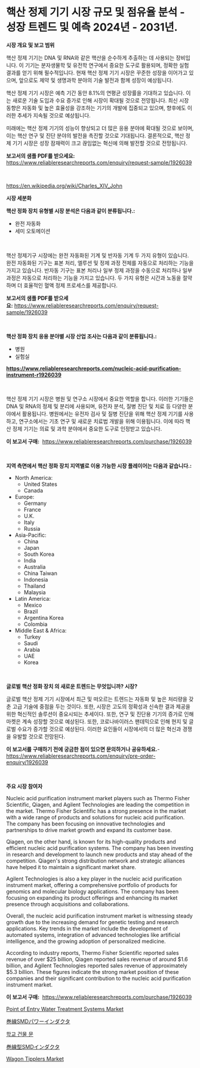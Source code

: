 <p><h1>핵산 정제 기기 시장 규모 및 점유율 분석 - 성장 트렌드 및 예측 2024년 - 2031년.</h1></p><p><strong>시장 개요 및 보고 범위</strong></p>
<p><p>핵산 정제 기기는 DNA 및 RNA와 같은 핵산을 순수하게 추출하는 데 사용되는 장비입니다. 이 기기는 분자생물학 및 유전학 연구에서 중요한 도구로 활용되며, 정확한 실험 결과를 얻기 위해 필수적입니다. 현재 핵산 정제 기기 시장은 꾸준한 성장을 이어가고 있으며, 앞으로도 제약 및 생명과학 분야의 기술 발전과 함께 성장이 예상됩니다. </p><p>핵산 정제 기기 시장은 예측 기간 동안 8.1%의 연평균 성장률을 기대하고 있습니다. 이는 새로운 기술 도입과 수요 증가로 인해 시장이 확대될 것으로 전망됩니다. 최신 시장 동향은 자동화 및 높은 효율성을 강조하는 기기의 개발에 집중되고 있으며, 향후에도 이러한 추세가 지속될 것으로 예상됩니다.</p><p>미래에는 핵산 정제 기기의 성능이 향상되고 더 많은 응용 분야에 확대될 것으로 보이며, 이는 핵산 연구 및 진단 분야의 발전을 촉진할 것으로 기대됩니다. 결론적으로, 핵산 정제 기기 시장은 성장 잠재력이 크고 끊임없는 혁신에 의해 발전할 것으로 전망됩니다.</p></p>
<p><strong>보고서의 샘플 PDF를 받으세요:</strong> <a href="https://www.reliableresearchreports.com/enquiry/request-sample/1926039">https://www.reliableresearchreports.com/enquiry/request-sample/1926039</a></p>
<p>&nbsp;</p>
<p><a href="https://en.wikipedia.org/wiki/Charles_XIV_John">https://en.wikipedia.org/wiki/Charles_XIV_John</a></p>
<p><strong>시장 세분화</strong></p>
<p><strong>핵산 정화 장치 유형별 시장 분석은 다음과 같이 분류됩니다.:</strong></p>
<p><ul><li>완전 자동화</li><li>세미 오토메이션</li></ul></p>
<p>&nbsp;</p>
<p><p>핵산 정제기구 시장에는 완전 자동화된 기계 및 반자동 기계 두 가지 유형이 있습니다. 완전 자동화된 기구는 표본 처리, 엘루션 및 정제 과정 전체를 자동으로 처리하는 기능을 가지고 있습니다. 반자동 기구는 표본 처리나 일부 정제 과정을 수동으로 처리하나 일부 과정은 자동으로 처리하는 기능을 가지고 있습니다. 두 가지 유형은 시간과 노동을 절약하며 더 효율적인 혈액 정제 프로세스를 제공합니다.</p></p>
<p><strong>보고서의 샘플 PDF를 받으세요:</strong>&nbsp;<a href="https://www.reliableresearchreports.com/enquiry/request-sample/1926039">https://www.reliableresearchreports.com/enquiry/request-sample/1926039</a></p>
<p>&nbsp;</p>
<p><strong> 핵산 정화 장치 응용 분야별 시장 산업 조사는 다음과 같이 분류됩니다.:</strong></p>
<p><ul><li>병원</li><li>실험실</li></ul></p>
<p><strong><a href="https://www.reliableresearchreports.com/nucleic-acid-purification-instrument-r1926039">https://www.reliableresearchreports.com/nucleic-acid-purification-instrument-r1926039</a></strong></p>
<p>&nbsp;</p>
<p><p>핵산 정제 기기 시장은 병원 및 연구소 시장에서 중요한 역할을 합니다. 이러한 기기들은 DNA 및 RNA의 정제 및 분리에 사용되며, 유전자 분석, 질병 진단 및 치료 등 다양한 분야에서 활용됩니다. 병원에서는 유전자 검사 및 질병 진단을 위해 핵산 정제 기기를 사용하고, 연구소에서는 기초 연구 및 새로운 치료법 개발을 위해 이용됩니다. 이에 따라 핵산 정제 기기는 의료 및 과학 분야에서 중요한 도구로 인정받고 있습니다.</p></p>
<p><strong>이 보고서 구매:</strong>&nbsp; <a href="https://www.reliableresearchreports.com/purchase/1926039">https://www.reliableresearchreports.com/purchase/1926039</a></p>
<p>&nbsp;</p>
<p><strong>지역 측면에서 핵산 정화 장치 지역별로 이용 가능한 시장 플레이어는 다음과 같습니다.:</strong></p>
<p><ul>
    <li>
        North America:
        <ul>
            <li>United States</li>
            <li>Canada</li>
        </ul>
    </li>
    <li>
        Europe:
        <ul>
            <li>Germany</li>
            <li>France</li>
            <li>U.K.</li>
            <li>Italy</li>
            <li>Russia</li>
        </ul>
    </li>
    <li>
        Asia-Pacific:
        <ul>
            <li>China</li>
            <li>Japan</li>
            <li>South Korea</li>
            <li>India</li>
            <li>Australia</li>
            <li>China Taiwan</li>
            <li>Indonesia</li>
            <li>Thailand</li>
            <li>Malaysia</li>
        </ul>
    </li>
    <li>
        Latin America:
        <ul>
            <li>Mexico</li>
            <li>Brazil</li>
            <li>Argentina Korea</li>
            <li>Colombia</li>
        </ul>
    </li>
    <li>
        Middle East & Africa:
        <ul>
            <li>Turkey</li>
            <li>Saudi</li>
            <li>Arabia</li>
            <li>UAE</li>
            <li>Korea</li>
        </ul>
    </li>
    </ul></p>
<p>&nbsp;</p>
<p><strong>글로벌 핵산 정화 장치 의 새로운 트렌드는 무엇입니까? 시장?</strong></p>
<p><p>글로벌 핵산 정제 기기 시장에서 최근 및 떠오르는 트렌드는 자동화 및 높은 처리량을 갖춘 고급 기술에 중점을 두는 것이다. 또한, 시장은 고도의 정확성과 신속한 결과 제공을 위한 혁신적인 솔루션이 중요시되는 추세이다. 또한, 연구 및 진단용 기기의 증가로 인해 마켓은 계속 성장할 것으로 예상된다. 또한, 코로나바이러스 팬데믹으로 인해 현지 및 글로벌 수요가 증가할 것으로 예상된다. 이러한 요인들이 시장에서의 더 많은 혁신과 경쟁을 유발할 것으로 전망된다.</p></p>
<p><strong>이 보고서를 구매하기 전에 궁금한 점이 있으면 문의하거나 공유하세요.</strong>- <a href="https://www.reliableresearchreports.com/enquiry/pre-order-enquiry/1926039">https://www.reliableresearchreports.com/enquiry/pre-order-enquiry/1926039</a></p>
<p>&nbsp;</p>
<p><strong>주요 시장 참여자</strong></p>
<p><p>Nucleic acid purification instrument market players such as Thermo Fisher Scientific, Qiagen, and Agilent Technologies are leading the competition in the market. Thermo Fisher Scientific has a strong presence in the market with a wide range of products and solutions for nucleic acid purification. The company has been focusing on innovative technologies and partnerships to drive market growth and expand its customer base.</p><p>Qiagen, on the other hand, is known for its high-quality products and efficient nucleic acid purification systems. The company has been investing in research and development to launch new products and stay ahead of the competition. Qiagen's strong distribution network and strategic alliances have helped it to maintain a significant market share.</p><p>Agilent Technologies is also a key player in the nucleic acid purification instrument market, offering a comprehensive portfolio of products for genomics and molecular biology applications. The company has been focusing on expanding its product offerings and enhancing its market presence through acquisitions and collaborations.</p><p>Overall, the nucleic acid purification instrument market is witnessing steady growth due to the increasing demand for genetic testing and research applications. Key trends in the market include the development of automated systems, integration of advanced technologies like artificial intelligence, and the growing adoption of personalized medicine.</p><p>According to industry reports, Thermo Fisher Scientific reported sales revenue of over $25 billion, Qiagen reported sales revenue of around $1.6 billion, and Agilent Technologies reported sales revenue of approximately $5.3 billion. These figures indicate the strong market position of these companies and their significant contribution to the nucleic acid purification instrument market.</p></p>
<p><strong>이 보고서 구매:</strong>&nbsp;&nbsp;<a href="https://www.reliableresearchreports.com/purchase/1926039">https://www.reliableresearchreports.com/purchase/1926039</a></p>
<p><p><a href="https://github.com/nicholepatriciadoylenwnrjr0/Market-Research-Report-List-3/blob/main/point-of-entry-water-treatment-systems-market.md">Point of Entry Water Treatment Systems Market</a></p><p><a href="https://github.com/RandallRunte2023/Market-Research-Report-List-1/blob/main/1193428160569.md">巻線SMDパワーインダクタ</a></p><p><a href="https://github.com/ROBERTS65DAVID/Market-Research-Report-List-1/blob/main/7035943172692.md">학교 건물 문</a></p><p><a href="https://github.com/TerrellConn/Market-Research-Report-List-2/blob/main/2066576160568.md">巻線型SMDインダクタ</a></p><p><a href="https://issuu.com/reportprime-2/docs/wagon-tipplers-market-size-2030.pptx">Wagon Tipplers Market</a></p></p>